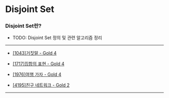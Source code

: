 # Disjoint Set

### Disjoint Set란?

  - TODO: Disjoint Set 정의 및 관련 알고리즘 정리

---

  - [[1043]거짓말 - Gold 4](https://github.com/firemancha/Algorithm/tree/main/Baekjoon/DisjointSet/%5B1043%5D%EA%B1%B0%EC%A7%93%EB%A7%90)

  - [[1717]집합의 표현 - Gold 4](https://github.com/firemancha/Algorithm/tree/main/Baekjoon/DisjointSet/%5B1717%5D%EC%A7%91%ED%95%A9%EC%9D%98%20%ED%91%9C%ED%98%84)

  - [[1976]여행 가자 - Gold 4](https://github.com/firemancha/Algorithm/tree/main/Baekjoon/DisjointSet)

  - [[4195]친구 네트워크 - Gold 2](https://github.com/firemancha/Algorithm/tree/main/Baekjoon/DisjointSet/%5B4195%5D%EC%B9%9C%EA%B5%AC%20%EB%84%A4%ED%8A%B8%EC%9B%8C%ED%81%AC)

---